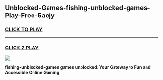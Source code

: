 
## Unblocked-Games-fishing-unblocked-games-Play-Free-5aejy
<h3>
<a href="https://premium76.site?title=fishing-unblocked-games&ref=20A">CLICK TO PLAY</a></h3>
<hr>

<h3>
<a href="https://premium76.site?title=fishing-unblocked-games&ref=20A">CLICK 2 PLAY</a>
  
</h3>

<a href="https://premium76.site?title=fishing-unblocked-games&ref=20A"><img src="https://clearcache.store/games.png"></a>


**fishing-unblocked-games games unblocked: Your Gateway to Fun and Accessible Online Gaming**
